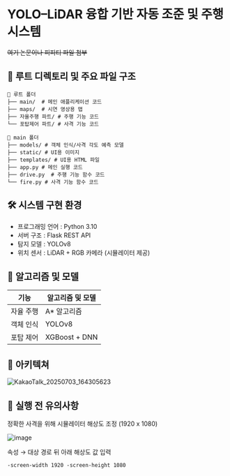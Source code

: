 # YOLO–LiDAR 융합 기반 자동 조준 및 주행 시스템
~~여기 논문이나 피피티 파일 첨부~~

## 📂 루트 디렉토리 및 주요 파일 구조
```
📁 루트 폴더
├── main/  # 메인 애플리케이션 코드
├── maps/  # 시연 영상용 맵
├── 자율주행 파트/ # 주행 기능 코드
└── 포탑제어 파트/ # 사격 기능 코드

📁 main 폴더
├── models/ # 객체 인식/사격 각도 예측 모델
├── static/ # UI용 이미지
├── templates/ # UI용 HTML 파일
├── app.py # 메인 실행 코드
├── drive.py  # 주행 기능 함수 코드
└── fire.py # 사격 기능 함수 코드
```

## 🛠️ 시스템 구현 환경
 - 프로그래밍 언어 : Python 3.10
 - 서버 구조 : Flask REST API
 - 탐지 모델 : YOLOv8
 - 위치 센서 : LiDAR + RGB 카메라 (시뮬레이터 제공)

## 📖 알고리즘 및 모델
|기능|알고리즘 및 모델|
|---|---|
|자율 주행|A* 알고리즘|
|객체 인식|YOLOv8|
|포탑 제어|XGBoost + DNN|

## 🧱 아키텍쳐

![KakaoTalk_20250703_164305623](https://github.com/user-attachments/assets/2a783122-6182-4be7-bbaa-210d96c175b5)


## 📌 실행 전 유의사항
정확한 사격을 위해 시뮬레이터 해상도 조정 (1920 x 1080)

![image](https://github.com/user-attachments/assets/dfa199bf-9df6-4a8c-b1f5-7ebca06f9661)

속성 → 대상 경로 뒤 아래 해상도 값 입력
```
-screen-width 1920 -screen-height 1080
```


